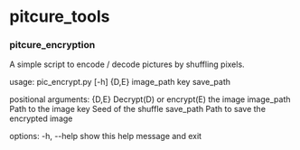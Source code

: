 # pitcure_tools
### pitcure_encryption
A simple script to encode / decode pictures by shuffling pixels.

usage: pic_encrypt.py [-h] {D,E} image_path key save_path

positional arguments:
  {D,E}       Decrypt(D) or encrypt(E) the image
  image_path  Path to the image
  key         Seed of the shuffle
  save_path   Path to save the encrypted image

options:
  -h, --help  show this help message and exit
